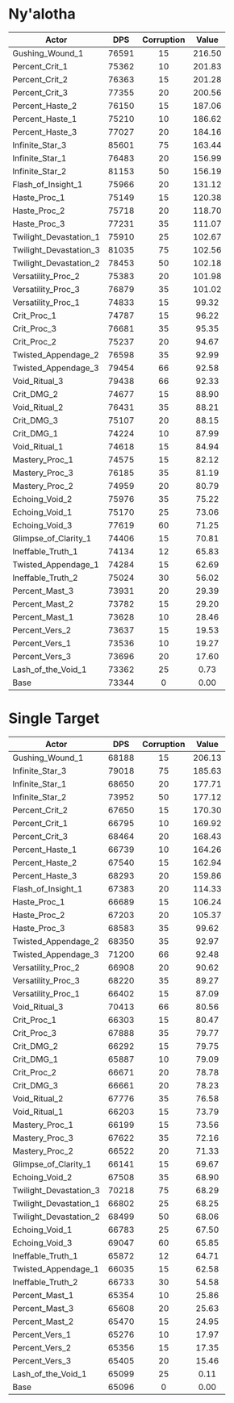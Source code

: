 # Ny'alotha
| Actor | DPS | Corruption | Value |
|---|:---:|:---:|:---:|
|Gushing_Wound_1|76591|15|216.50|
|Percent_Crit_1|75362|10|201.83|
|Percent_Crit_2|76363|15|201.28|
|Percent_Crit_3|77355|20|200.56|
|Percent_Haste_2|76150|15|187.06|
|Percent_Haste_1|75210|10|186.62|
|Percent_Haste_3|77027|20|184.16|
|Infinite_Star_3|85601|75|163.44|
|Infinite_Star_1|76483|20|156.99|
|Infinite_Star_2|81153|50|156.19|
|Flash_of_Insight_1|75966|20|131.12|
|Haste_Proc_1|75149|15|120.38|
|Haste_Proc_2|75718|20|118.70|
|Haste_Proc_3|77231|35|111.07|
|Twilight_Devastation_1|75910|25|102.67|
|Twilight_Devastation_3|81035|75|102.56|
|Twilight_Devastation_2|78453|50|102.18|
|Versatility_Proc_2|75383|20|101.98|
|Versatility_Proc_3|76879|35|101.02|
|Versatility_Proc_1|74833|15|99.32|
|Crit_Proc_1|74787|15|96.22|
|Crit_Proc_3|76681|35|95.35|
|Crit_Proc_2|75237|20|94.67|
|Twisted_Appendage_2|76598|35|92.99|
|Twisted_Appendage_3|79454|66|92.58|
|Void_Ritual_3|79438|66|92.33|
|Crit_DMG_2|74677|15|88.90|
|Void_Ritual_2|76431|35|88.21|
|Crit_DMG_3|75107|20|88.15|
|Crit_DMG_1|74224|10|87.99|
|Void_Ritual_1|74618|15|84.94|
|Mastery_Proc_1|74575|15|82.12|
|Mastery_Proc_3|76185|35|81.19|
|Mastery_Proc_2|74959|20|80.79|
|Echoing_Void_2|75976|35|75.22|
|Echoing_Void_1|75170|25|73.06|
|Echoing_Void_3|77619|60|71.25|
|Glimpse_of_Clarity_1|74406|15|70.81|
|Ineffable_Truth_1|74134|12|65.83|
|Twisted_Appendage_1|74284|15|62.69|
|Ineffable_Truth_2|75024|30|56.02|
|Percent_Mast_3|73931|20|29.39|
|Percent_Mast_2|73782|15|29.20|
|Percent_Mast_1|73628|10|28.46|
|Percent_Vers_2|73637|15|19.53|
|Percent_Vers_1|73536|10|19.27|
|Percent_Vers_3|73696|20|17.60|
|Lash_of_the_Void_1|73362|25|0.73|
|Base|73344|0|0.00|

# Single Target
| Actor | DPS | Corruption | Value |
|---|:---:|:---:|:---:|
|Gushing_Wound_1|68188|15|206.13|
|Infinite_Star_3|79018|75|185.63|
|Infinite_Star_1|68650|20|177.71|
|Infinite_Star_2|73952|50|177.12|
|Percent_Crit_2|67650|15|170.30|
|Percent_Crit_1|66795|10|169.92|
|Percent_Crit_3|68464|20|168.43|
|Percent_Haste_1|66739|10|164.26|
|Percent_Haste_2|67540|15|162.94|
|Percent_Haste_3|68293|20|159.86|
|Flash_of_Insight_1|67383|20|114.33|
|Haste_Proc_1|66689|15|106.24|
|Haste_Proc_2|67203|20|105.37|
|Haste_Proc_3|68583|35|99.62|
|Twisted_Appendage_2|68350|35|92.97|
|Twisted_Appendage_3|71200|66|92.48|
|Versatility_Proc_2|66908|20|90.62|
|Versatility_Proc_3|68220|35|89.27|
|Versatility_Proc_1|66402|15|87.09|
|Void_Ritual_3|70413|66|80.56|
|Crit_Proc_1|66303|15|80.47|
|Crit_Proc_3|67888|35|79.77|
|Crit_DMG_2|66292|15|79.75|
|Crit_DMG_1|65887|10|79.09|
|Crit_Proc_2|66671|20|78.78|
|Crit_DMG_3|66661|20|78.23|
|Void_Ritual_2|67776|35|76.58|
|Void_Ritual_1|66203|15|73.79|
|Mastery_Proc_1|66199|15|73.56|
|Mastery_Proc_3|67622|35|72.16|
|Mastery_Proc_2|66522|20|71.33|
|Glimpse_of_Clarity_1|66141|15|69.67|
|Echoing_Void_2|67508|35|68.90|
|Twilight_Devastation_3|70218|75|68.29|
|Twilight_Devastation_1|66802|25|68.25|
|Twilight_Devastation_2|68499|50|68.06|
|Echoing_Void_1|66783|25|67.50|
|Echoing_Void_3|69047|60|65.85|
|Ineffable_Truth_1|65872|12|64.71|
|Twisted_Appendage_1|66035|15|62.58|
|Ineffable_Truth_2|66733|30|54.58|
|Percent_Mast_1|65354|10|25.86|
|Percent_Mast_3|65608|20|25.63|
|Percent_Mast_2|65470|15|24.95|
|Percent_Vers_1|65276|10|17.97|
|Percent_Vers_2|65356|15|17.35|
|Percent_Vers_3|65405|20|15.46|
|Lash_of_the_Void_1|65099|25|0.11|
|Base|65096|0|0.00|
